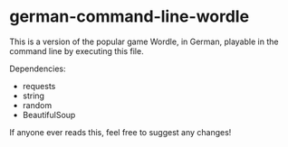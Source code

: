 # german-command-line-wordle

This is a version of the popular game Wordle, in German, playable in the command line by executing this file.

Dependencies:

- requests
- string
- random
- BeautifulSoup

If anyone ever reads this, feel free to suggest any changes!
